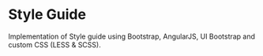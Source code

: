 # Style Guide


Implementation of Style guide using Bootstrap, AngularJS, UI Bootstrap and custom CSS (LESS & SCSS).

